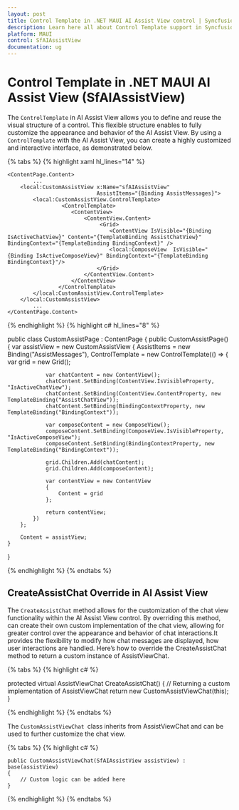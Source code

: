 ```yaml
---
layout: post
title: Control Template in .NET MAUI AI Assist View control | Syncfusion
description: Learn here all about Control Template support in Syncfusion .NET MAUI AI Assist View (SfAIAssistView) control, its elements and more.
platform: MAUI
control: SfAIAssistView
documentation: ug
---
```


# Control Template in .NET MAUI AI Assist View (SfAIAssistView)

The `ControlTemplate` in AI Assist View allows you to define and reuse the visual structure of a control. This flexible structure enables to fully customize the appearance and behavior of the AI Assist View. By using a `ControlTemplate` with the AI Assist View, you can create a highly customized and interactive interface, as demonstrated below.

{% tabs %}
{% highlight xaml hl_lines="14" %}

    <ContentPage.Content>
            ...      
        <local:CustomAssistView x:Name="sfAIAssistView"
                                AssistItems="{Binding AssistMessages}">
            <local:CustomAssistView.ControlTemplate>
                     <ControlTemplate>
                        <ContentView>
                            <ContentView.Content>
                                 <Grid>
                                    <ContentView IsVisible="{Binding IsActiveChatView}" Content="{TemplateBinding AssistChatView}" BindingContext="{TemplateBinding BindingContext}" />
                                    <local:ComposeView  IsVisible="{Binding IsActiveComposeView}" BindingContext="{TemplateBinding BindingContext}"/>
                                </Grid>
                            </ContentView.Content>
                        </ContentView>
                    </ControlTemplate>
            </local:CustomAssistView.ControlTemplate>
        </local:CustomAssistView>
            ...
    </ContentPage.Content>

{% endhighlight %}
{% highlight c# hl_lines="8" %}

public class CustomAssistPage : ContentPage
{
    public CustomAssistPage()
    {
        var assistView = new CustomAssistView
        {
            AssistItems = new Binding("AssistMessages"),
            ControlTemplate = new ControlTemplate(() =>
            {
                var grid = new Grid();

                var chatContent = new ContentView();
                chatContent.SetBinding(ContentView.IsVisibleProperty, "IsActiveChatView");
                chatContent.SetBinding(ContentView.ContentProperty, new TemplateBinding("AssistChatView"));
                chatContent.SetBinding(BindingContextProperty, new TemplateBinding("BindingContext"));

                var composeContent = new ComposeView();
                composeContent.SetBinding(ComposeView.IsVisibleProperty, "IsActiveComposeView");
                composeContent.SetBinding(BindingContextProperty, new TemplateBinding("BindingContext"));

                grid.Children.Add(chatContent);
                grid.Children.Add(composeContent);

                var contentView = new ContentView
                {
                    Content = grid
                };

                return contentView;
            })
        };

        Content = assistView;
    }
}

{% endhighlight %}
{% endtabs %}

## CreateAssistChat Override in AI Assist View

The `CreateAssistChat` method allows for the customization of the chat view functionality within the AI Assist View control. By overriding this method, can create their own custom implementation of the chat view, allowing for greater control over the appearance and behavior of chat interactions.It provides the flexibility to modify how chat messages are displayed, how user interactions are handled.
Here’s how to override the CreateAssistChat method to return a custom instance of AssistViewChat.

{% tabs %} 
{% highlight c# %} 

protected virtual AssistViewChat CreateAssistChat()
{
    // Returning a custom implementation of AssistViewChat
    return new CustomAssistViewChat(this);
}

{% endhighlight %} 
{% endtabs %}

The `CustomAssistViewChat `class inherits from AssistViewChat and can be used to further customize the chat view.

{% tabs %} 
{% highlight c# %} 

    public CustomAssistViewChat(SfAIAssistView assistView) : base(assistView)
    {
        // Custom logic can be added here
    }

{% endhighlight %} 
{% endtabs %}